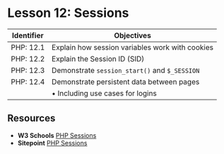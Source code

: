 # Lesson 12: Sessions

Identifier   | Objectives
-------------|------------
PHP: 12.1    | Explain how session variables work with cookies
PHP: 12.2    | Explain the Session ID (SID)
PHP: 12.3    | Demonstrate `session_start()` and `$_SESSION`
PHP: 12.4    | Demonstrate persistent data between pages
             | &bull; Including use cases for logins

## Resources
- __W3 Schools__ [PHP Sessions](http://www.w3schools.com/php/php_sessions.asp)
- __Sitepoint__ [PHP Sessions](http://www.sitepoint.com/php-sessions/)